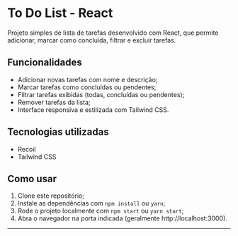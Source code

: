 # To Do List - React

Projeto simples de lista de tarefas desenvolvido com React, que permite adicionar, marcar como concluída, filtrar e excluir tarefas. 

## Funcionalidades
- Adicionar novas tarefas com nome e descrição;
- Marcar tarefas como concluídas ou pendentes;
- Filtrar tarefas exibidas (todas, concluídas ou pendentes);
- Remover tarefas da lista;
- Interface responsiva e estilizada com Tailwind CSS.

## Tecnologias utilizadas
- Recoil
- Tailwind CSS

## Como usar
1. Clone este repositório;
2. Instale as dependências com `npm install` ou `yarn`;
3. Rode o projeto localmente com `npm start` ou `yarn start`;
4. Abra o navegador na porta indicada (geralmente http://localhost:3000).

---
